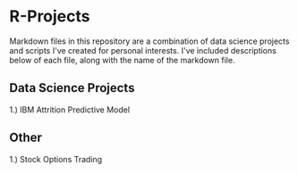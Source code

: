 # R-Projects
Markdown files in this repository are a combination of data science projects and scripts I've created for personal interests. I've included descriptions below of each file, along with the name of the markdown file.



## Data Science Projects
1.) IBM Attrition Predictive Model

## Other
1.) Stock Options Trading
